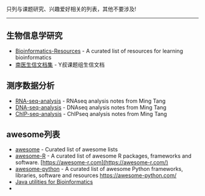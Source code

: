 只列与课题研究、兴趣爱好相关的列表，其他不要涉及!

***

## 生物信息学研究

* [Bioinformatics-Resources](https://github.com/JhuangLab/Bioinformatics-Resources) - A curated list of resources for learning bioinformatics
* [南医生信文档集](https://github.com/YuLab-SMU/docs) - Y叔课题组生信文档

## 测序数据分析

* [RNA-seq-analysis](https://github.com/XSLiuLab/RNA-seq-analysis) - RNAseq analysis notes from Ming Tang
* [DNA-seq-analysis](https://github.com/XSLiuLab/DNA-seq-analysis) - DNAseq analysis notes from Ming Tang
* [ChIP-seq-analysis](https://github.com/XSLiuLab/ChIP-seq-analysis) - ChIPseq analysis notes from Ming Tang

## awesome列表

* [awesome](https://github.com/sindresorhus/awesome) - Curated list of awesome lists
* [awesome-R](https://github.com/qinwf/awesome-R) - A curated list of awesome R packages, frameworks and software. [https://awesome-r.com](https://awesome-r.com/)
* [awesome-python](https://github.com/vinta/awesome-python#readme) - A curated list of awesome Python frameworks, libraries, software and resources <https://awesome-python.com/>
* [Java utilities for Bioinformatics](https://github.com/XSLiuLab/jvarkit)
* 